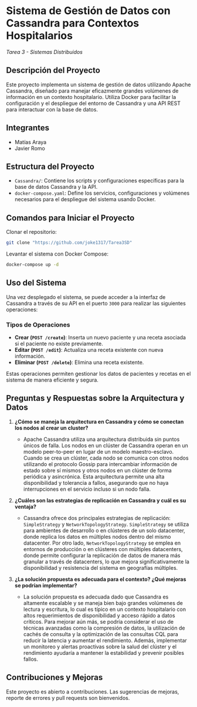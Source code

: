 # Sistema de Gestión de Datos con Cassandra para Contextos Hospitalarios
*Tarea 3 - Sistemas Distribuidos*


## Descripción del Proyecto

Este proyecto implementa un sistema de gestión de datos utilizando Apache Cassandra, diseñado para manejar eficazmente grandes volúmenes de información en un contexto hospitalario. Utiliza Docker para facilitar la configuración y el despliegue del entorno de Cassandra y una API REST para interactuar con la base de datos.

## Integrantes

- Matías Araya
- Javier Romo

## Estructura del Proyecto

- `Cassandra/`: Contiene los scripts y configuraciones específicas para la base de datos Cassandra y la API.
- `docker-compose.yaml`: Define los servicios, configuraciones y volúmenes necesarios para el despliegue del sistema usando Docker.

## Comandos para Iniciar el Proyecto

Clonar el repositorio:
```bash
git clone "https://github.com/joke1317/Tarea3SD"
```

Levantar el sistema con Docker Compose:
```bash
docker-compose up -d
```

## Uso del Sistema

Una vez desplegado el sistema, se puede acceder a la interfaz de Cassandra a través de su API en el puerto `3000` para realizar las siguientes operaciones:

### Tipos de Operaciones

- **Crear (`POST /create`)**: Inserta un nuevo paciente y una receta asociada si el paciente no existe previamente.
- **Editar (`POST /edit`)**: Actualiza una receta existente con nueva información.
- **Eliminar (`POST /delete`)**: Elimina una receta existente.

Estas operaciones permiten gestionar los datos de pacientes y recetas en el sistema de manera eficiente y segura.

## Preguntas y Respuestas sobre la Arquitectura y Datos

1. **¿Cómo se maneja la arquitectura en Cassandra y cómo se conectan los nodos al crear un cluster?**
   - Apache Cassandra utiliza una arquitectura distribuida sin puntos únicos de falla. Los nodos en un clúster de Cassandra operan en un modelo peer-to-peer en lugar de un modelo maestro-esclavo. Cuando se crea un clúster, cada nodo se comunica con otros nodos utilizando el protocolo Gossip para intercambiar información de estado sobre sí mismos y otros nodos en un clúster de forma periódica y asincrónica. Esta arquitectura permite una alta disponibilidad y tolerancia a fallos, asegurando que no haya interrupciones en el servicio incluso si un nodo falla.

2. **¿Cuáles son las estrategias de replicación en Cassandra y cuál es su ventaja?**
   - Cassandra ofrece dos principales estrategias de replicación: `SimpleStrategy` y `NetworkTopologyStrategy`. `SimpleStrategy` se utiliza para ambientes de desarrollo o en clústeres de un solo datacenter, donde replica los datos en múltiples nodos dentro del mismo datacenter. Por otro lado, `NetworkTopologyStrategy` se emplea en entornos de producción o en clústeres con múltiples datacenters, donde permite configurar la replicación de datos de manera más granular a través de datacenters, lo que mejora significativamente la disponibilidad y resistencia del sistema en geografías múltiples.

3. **¿La solución propuesta es adecuada para el contexto? ¿Qué mejoras se podrían implementar?**
   - La solución propuesta es adecuada dado que Cassandra es altamente escalable y se maneja bien bajo grandes volúmenes de lectura y escritura, lo cual es típico en un contexto hospitalario con altos requerimientos de disponibilidad y acceso rápido a datos críticos. Para mejorar aún más, se podría considerar el uso de técnicas avanzadas como la compresión de datos, la utilización de cachés de consulta y la optimización de las consultas CQL para reducir la latencia y aumentar el rendimiento. Además, implementar un monitoreo y alertas proactivas sobre la salud del clúster y el rendimiento ayudaría a mantener la estabilidad y prevenir posibles fallos.

## Contribuciones y Mejoras

Este proyecto es abierto a contribuciones. Las sugerencias de mejoras, reporte de errores y pull requests son bienvenidos.

